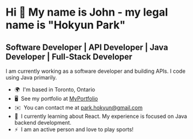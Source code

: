 <!--
**JohnPHK/JohnPHK** is a ✨ _special_ ✨ repository because its `README.md` (this file) appears on your GitHub profile.

Here are some ideas to get you started:

- 🔭 I’m currently working on ...
- 🌱 I’m currently learning ...
- 👯 I’m looking to collaborate on ...
- 🤔 I’m looking for help with ...
- 💬 Ask me about ...
- 📫 How to reach me: ...
- 😄 Pronouns: ...
- ⚡ Fun fact: ...
-->

Hi 👋 My name is John - my legal name is "Hokyun Park"
==========================  
Software Developer | API Developer | Java Developer | Full-Stack Developer 
------------------ 

I am currently working as a software developer and building APIs. I code using Java primarily.

* 🌍  I'm based in Toronto, Ontario
* 🖥️  See my portfolio at [MyPortfolio](http://johnphk.github.io/JohnPHK/)
* ✉️  You can contact me at [park.hokyun@gmail.com](mailto:park.hokyun@gmail.com)
* 🧠  I currently learning about React. My experience is focused on Java backend development. 
* ⚡  I am an active person and love to play sports!


